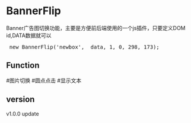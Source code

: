# BannerFlip

Banner广告图切换功能，主要是方便前后端使用的一个js插件，只要定义DOM id,DATA数据就可以


<pre>
 new BannerFlip('newbox', _data, 1, 0, 298, 173);
</pre>


Function
-----------------------------------------------------
#图片切换
#圆点点击
#显示文本




version
-------------------------------------------------------
v1.0.0 update
